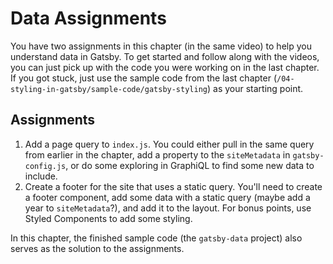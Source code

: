 # Data Assignments
You have two assignments in this chapter (in the same video) to help you understand data in Gatsby. To get started and follow along with the videos, you can just pick up with the code you were working on in the last chapter. If you got stuck, just use the sample code from the last chapter (`/04-styling-in-gatsby/sample-code/gatsby-styling`) as your starting point.

## Assignments
1. Add a page query to `index.js`. You could either pull in the same query from earlier in the chapter, add a property to the `siteMetadata` in `gatsby-config.js`, or do some exploring in GraphiQL to find some new data to include.
2. Create a footer for the site that uses a static query. You'll need to create a footer component, add some data with a static query (maybe add a year to `siteMetadata`?), and add it to the layout. For bonus points, use Styled Components to add some styling.

In this chapter, the finished sample code (the `gatsby-data` project) also serves as the solution to the assignments.